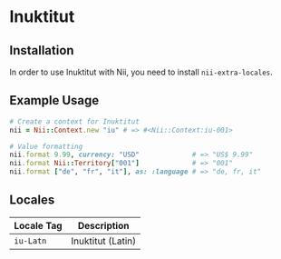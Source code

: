 <!-- This file has been generated. Source: languages/_template.md.erb -->

# Inuktitut

## Installation

In order to use Inuktitut with Nii, you need to install `nii-extra-locales`.

## Example Usage

``` ruby
# Create a context for Inuktitut
nii = Nii::Context.new "iu" # => #<Nii::Context:iu-001>

# Value formatting
nii.format 9.99, currency: "USD"             # => "US$ 9.99"
nii.format Nii::Territory["001"]             # => "001"
nii.format ["de", "fr", "it"], as: :language # => "de, fr, it"
```


## Locales

<table>
  <thead>
    <tr>
      <th>Locale Tag</th>
      <th>Description</th>
    </tr>
  </thead>
  <tbody>
    <tr>
      <td><code>iu-Latn</code></td>
      <td>Inuktitut (Latin)</td>
    </tr>
  </tbody>
</table>

